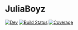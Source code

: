 # JuliaBoyz

[![Dev](https://img.shields.io/badge/docs-dev-blue.svg)](https://elijahf22.github.io/JuliaBoyz.jl/dev/)
[![Build Status](https://github.com/elijahf22/JuliaBoyz.jl/actions/workflows/CI.yml/badge.svg?branch=master)](https://github.com/elijahf22/JuliaBoyz.jl/actions/workflows/CI.yml?query=branch%3Amaster)
[![Coverage](https://codecov.io/gh/elijahf22/JuliaBoyz.jl/branch/main/graph/badge.svg)](https://codecov.io/gh/elijahf22/JuliaBoyz.jl)

